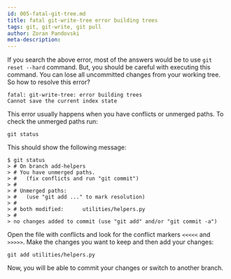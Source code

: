 ```yaml
---
id: 005-fatal-git-tree.md
title: fatal git-write-tree error building trees
tags: git, git-write, git pull
author: Zoran Pandovski
meta-description: 
---
```


If you search the above error, most of the answers would be to use `git reset --hard` command. But, you should be careful with executing this command. You can lose all uncommitted changes from your working tree. So how to resolve this error?

```
fatal: git-write-tree: error building trees
Cannot save the current index state
```

This error usually happens when you have conflicts or unmerged paths. To check the unmerged paths run:

```
git status
```

This should show the following message:

```
$ git status
> # On branch add-helpers
> # You have unmerged paths.
> #   (fix conflicts and run "git commit")
> #
> # Unmerged paths:
> #   (use "git add ..." to mark resolution)
> #
> # both modified:      utilities/helpers.py
> #
> no changes added to commit (use "git add" and/or "git commit -a")
```

Open the file with conflicts and look for the conflict markers `<<<<<` and `>>>>>`. Make the changes you want to keep and then add your changes:

```git
git add utilities/helpers.py
```

Now, you will be able to commit your changes or switch to another branch.